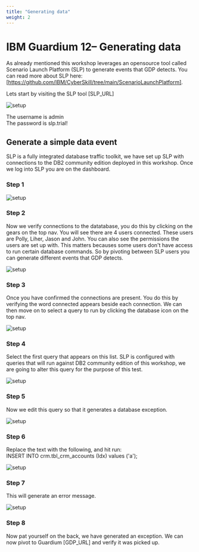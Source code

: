 ```yaml
---
title: "Generating data"
weight: 2
---
```


# IBM Guardium 12– Generating data

As already mentioned this workshop leverages an opensource tool called Scenario Launch Platform (SLP) to generate events that GDP detects. You can read more about SLP here: [https://github.com/IBM/CyberSkill/tree/main/ScenarioLaunchPlatform].  

Lets start by visiting the SLP tool [SLP_URL]

![setup](/static/images/part2/slp_login.png)  

The username is admin  
The password is slp.trial!

## Generate a simple data event

SLP is a fully integrated database traffic toolkit, we have set up SLP with connections to the DB2 community edition deployed in this workshop. Once we log into SLP you are on the dashboard.
### Step 1
![setup](/static/images/part2/slp_dashboard.png) 

### Step 2
Now we verify connections to the datatabase, you do this by clicking on the gears on the top nav. You will see there are 4 users connected. These users are Polly, Liher, Jason and John. You can also see the permissions the users are set up with. This matters becauses some users don't have access to run certain database commands. So by pivoting between SLP users you can generate different events that GDP detects.

![setup](/static/images/part2/slp_connections.png) 

### Step 3
Once you have confirmed the connections are present. You do this by verifying the word connected appears beside each connection.  We can then move on to select a query to run by clicking the database icon on the top nav.

![setup](/static/images/part2/slp_queries.png) 

### Step 4
Select the first query that appears on this list. SLP is configured with queries that will run against DB2 community edition of this workshop, we are going to alter this query for the purpose of this test.

![setup](/static/images/part2/slp_databaseQuery.png) 

### Step 5
Now we edit this query so that it generates a database exception. 

![setup](/static/images/part2/slp_editQuery.png) 

### Step 6
Replace the text with the following, and hit run:   
INSERT INTO crm.tbl_crm_accounts (Idx) values ('a');

![setup](/static/images/part2/error_query.png) 

### Step 7
This will generate an error message.

![setup](/static/images/part2/sql_result.png) 

### Step 8
Now pat yourself on the back, we have generated an exception. We can now pivot to Guardium [GDP_URL] and verify it was picked up.